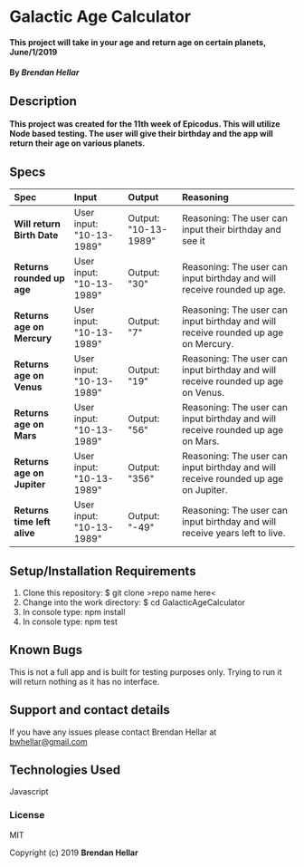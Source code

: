 # Galactic Age Calculator
#### This project will take in your age and return age on certain planets, June/1/2019


#### By _**Brendan Hellar**_

## Description


#### This project was created for the 11th week of Epicodus.  This will utilize Node based testing.  The user will give their birthday and the app will return their age on various planets.

## Specs
| Spec | Input | Output | Reasoning |
| :-------------     | :------------- | :------------- | :----------- |
| **Will return Birth Date** | User input: "10-13-1989" | Output: "10-13-1989" | Reasoning: The user can input their birthday and see it |
| **Returns rounded up age** | User input: "10-13-1989" | Output: "30" | Reasoning: The user can input birthday and will receive rounded up age. |
| **Returns age on Mercury** | User input: "10-13-1989" | Output: "7" | Reasoning: The user can input birthday and will receive rounded up age on Mercury. |
| **Returns age on Venus** | User input: "10-13-1989" | Output: "19" | Reasoning: The user can input birthday and will receive rounded up age on Venus. |
| **Returns age on Mars** | User input: "10-13-1989" | Output: "56" | Reasoning: The user can input birthday and will receive rounded up age on Mars. |
| **Returns age on Jupiter** | User input: "10-13-1989" | Output: "356" | Reasoning: The user can input birthday and will receive rounded up age on Jupiter. |
| **Returns time left alive** | User input: "10-13-1989" | Output: "-49" | Reasoning: The user can input birthday and will receive years left to live. |




## Setup/Installation Requirements

1. Clone this repository: $ git clone >repo name here<
2. Change into the work directory: $ cd GalacticAgeCalculator
3. In console type: npm install
4. In console type: npm test



## Known Bugs

This is not a full app and is built for testing purposes only. Trying to run it will return nothing as it has no interface.

## Support and contact details

If you have any issues please contact Brendan Hellar at bwhellar@gmail.com

## Technologies Used

Javascript

### License

MIT

Copyright (c) 2019 **Brendan Hellar**
